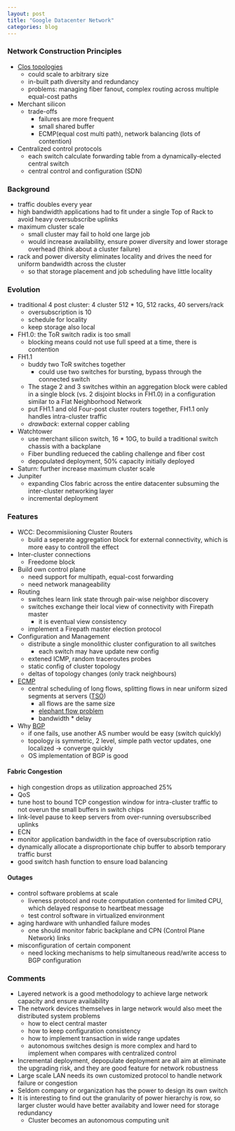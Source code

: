 ```yaml
---
layout: post
title: "Google Datacenter Network"
categories: blog
---
```


### Network Construction Principles
* [Clos topologies](https://en.wikipedia.org/wiki/Clos_network)
    * could scale to arbitrary size
    * in-built path diversity and redundancy
    * problems: managing fiber fanout, complex routing across multiple equal-cost paths
* Merchant silicon
    * trade-offs
        * failures are more frequent
        * small shared buffer
        * ECMP(equal cost multi path), network balancing (lots of contention)
* Centralized control protocols
    * each switch calculate forwarding table from a dynamically-elected central switch
    * central control and configuration (SDN)

### Background
* traffic doubles every year
* high bandwidth applications had to fit under a single Top of Rack to avoid heavy oversubscribe uplinks
* maximum cluster scale
    * small cluster may fail to hold one large job
    * would increase availability, ensure power diversity and lower storage overhead (think about a cluster failure)
* rack and power diversity eliminates locality and drives the need for uniform bandwidth across the cluster
    * so that storage placement and job scheduling have little locality

### Evolution
* traditional 4 post cluster: 4 cluster 512 * 1G, 512 racks, 40 servers/rack
    * oversubscription is 10
    * schedule for locality
    * keep storage also local
* FH1.0: the ToR switch radix is too small
    * blocking means could not use full speed at a time, there is contention
* FH1.1
    * buddy two ToR switches together
        * could use two switches for bursting, bypass through the connected switch
    * The stage 2 and 3 switches within an aggregation block were cabled in a single block (vs. 2 disjoint blocks in FH1.0) in a configuration similar to a Flat Neighborhood Network
    * put FH1.1 and old Four-post cluster routers together, FH1.1 only handles intra-cluster traffic
    * *drawback*: external copper cabling
* Watchtower
    * use merchant silicon switch, 16 * 10G, to build a traditional switch chassis with a backplane
    * Fiber bundling redueced the cabling challenge and fiber cost
    * depopulated deployment, 50% capacity initially deployed
* Saturn: further increase maximum cluster scale
* Junpiter
    * expanding Clos fabric across the entire datacenter subsuming the inter-cluster networking layer
    * incremental deployment


### Features
* WCC: Decommisiioning Cluster Routers
    * build a seperate aggregation block for external connectivity, which is more easy to controll the effect
* Inter-cluster connections
    * Freedome block
* Build own control plane
    * need support for multipath, equal-cost forwarding
    * need network manageability
* Routing
    * switches learn link state through pair-wise neighbor discovery
    * switches exchange their local view of connectivity with Firepath master
        * it is eventual view consistency
    * implement a Firepath master election protocol
* Configuration and Management
    * distribute a single monolithic cluster configuration to all switches
        * each switch may have update new config
    * extened ICMP, random traceroutes probes
    * static config of cluster topology
    * deltas of topology changes (only track neighbours)
* [ECMP](https://en.wikipedia.org/wiki/Equal-cost_multi-path_routing)
    * central scheduling of long flows, splitting flows in near uniform sized segments at servers ([TSO](https://en.wikipedia.org/wiki/TCP_segmentation_offloading))
        * all flows are the same size
        * [elephant flow problem](https://en.wikipedia.org/wiki/Elephant_flow)
        * bandwidth * delay
* Why [BGP](https://en.wikipedia.org/wiki/Border_Gateway_Protocol)
    * if one fails, use another AS number would be easy (switch quickly)
    * topology is symmetric, 2 level, simple path vector updates, one localized -> converge quickly
    * OS implementation of BGP is good

#### Fabric Congestion
* high congestion drops as utilization approached 25%
* QoS
* tune host to bound TCP congestion window for intra-cluster traffic to not overun the small buffers in switch chips
* link-level pause to keep servers from over-running oversubscribed uplinks
* ECN
* monitor application bandwidth in the face of oversubscription ratio
* dynamically allocate a disproportionate chip buffer to absorb temporary traffic burst
* good switch hash function to ensure load balancing

#### Outages
* control software problems at scale
    * liveness protocol and route computation contented for limited CPU, which delayed response to heartbeat message
    * test control software in virtualized environment
* aging hardware with unhandled failure modes
    * one should monitor fabric backplane and CPN (Control Plane Network) links
* misconfiguration of certain component
    * need locking mechanisms to help simultaneous read/write access to BGP configuration

### Comments
* Layered network is a good methodology to achieve large network capacity and ensure availability
* The network devices themselves in large network would also meet the distributed system problems
    * how to elect central master
    * how to keep configuration consistency
    * how to implement transaction in wide range updates
    * autonomous switches design is more complex and hard to implement when compares with centralized control
* Incremental deployment, depopulate deployment are all aim at eliminate the upgrading risk, and they are good feature for network robustness
* Large scale LAN needs its own customized protocol to handle network failure or congestion
* Seldom company or organization has the power to design its own switch
* It is interesting to find out the granularity of power hierarchy is row, so larger cluster would have better availabity and lower need for storage redundancy
    * Cluster becomes an autonomous computing unit
